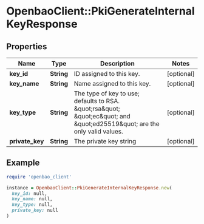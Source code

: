 # OpenbaoClient::PkiGenerateInternalKeyResponse

## Properties

| Name | Type | Description | Notes |
| ---- | ---- | ----------- | ----- |
| **key_id** | **String** | ID assigned to this key. | [optional] |
| **key_name** | **String** | Name assigned to this key. | [optional] |
| **key_type** | **String** | The type of key to use; defaults to RSA. \&quot;rsa\&quot; \&quot;ec\&quot; and \&quot;ed25519\&quot; are the only valid values. | [optional] |
| **private_key** | **String** | The private key string | [optional] |

## Example

```ruby
require 'openbao_client'

instance = OpenbaoClient::PkiGenerateInternalKeyResponse.new(
  key_id: null,
  key_name: null,
  key_type: null,
  private_key: null
)
```

